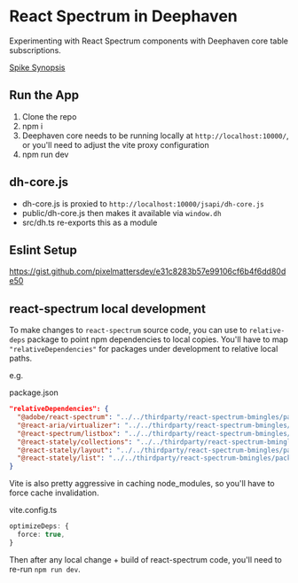 # React Spectrum in Deephaven

Experimenting with React Spectrum components with Deephaven core table subscriptions.

[Spike Synopsis](./docs/SYNOPSIS.md)

## Run the App

1. Clone the repo
2. npm i
3. Deephaven core needs to be running locally at `http://localhost:10000/`, or you'll need to adjust the vite proxy configuration
4. npm run dev

## dh-core.js

- dh-core.js is proxied to `http://localhost:10000/jsapi/dh-core.js`
- public/dh-core.js then makes it available via `window.dh`
- src/dh.ts re-exports this as a module

## Eslint Setup

https://gist.github.com/pixelmattersdev/e31c8283b57e99106cf6b4f6dd80de50

## react-spectrum local development

To make changes to `react-spectrum` source code, you can use to `relative-deps`
package to point npm dependencies to local copies. You'll have to map `"relativeDependencies"`
for packages under development to relative local paths.

e.g.

package.json

```json
"relativeDependencies": {
  "@adobe/react-spectrum": "../../thirdparty/react-spectrum-bmingles/packages/@adobe/react-spectrum",
  "@react-aria/virtualizer": "../../thirdparty/react-spectrum-bmingles/packages/@react-aria/virtualizer",
  "@react-spectrum/listbox": "../../thirdparty/react-spectrum-bmingles/packages/@react-spectrum/listbox",
  "@react-stately/collections": "../../thirdparty/react-spectrum-bmingles/packages/@react-stately/collections",
  "@react-stately/layout": "../../thirdparty/react-spectrum-bmingles/packages/@react-stately/layout",
  "@react-stately/list": "../../thirdparty/react-spectrum-bmingles/packages/@react-stately/list"
}
```

Vite is also pretty aggressive in caching node_modules, so you'll have to force
cache invalidation.

vite.config.ts

```ts
optimizeDeps: {
  force: true,
}
```

Then after any local change + build of react-spectrum code,
you'll need to re-run `npm run dev`.
